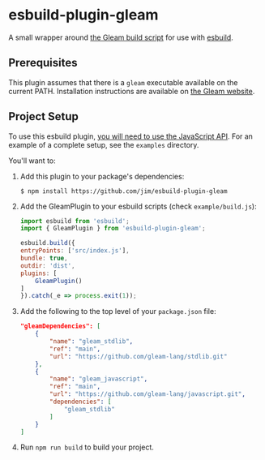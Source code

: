 # esbuild-plugin-gleam

A small wrapper around [the Gleam build script](https://github.com/gleam-lang/template-gleam-javascript/blob/main/bin/build.js) for use with [esbuild](https://esbuild.github.io). 

## Prerequisites

This plugin assumes that there is a `gleam` executable available on the current PATH. Installation instructions are available on [the Gleam website](https://gleam.run/getting-started/).

## Project Setup

To use this esbuild plugin, [you will need to use the JavaScript API](). For an example of a complete setup, see the `examples` directory. 

You'll want to:

1. Add this plugin to your package's dependencies:
    ```console
    $ npm install https://github.com/jim/esbuild-plugin-gleam
    ```

2. Add the GleamPlugin to your esbuild scripts (check `example/build.js`):
    ```js
    import esbuild from 'esbuild';
    import { GleamPlugin } from 'esbuild-plugin-gleam';

    esbuild.build({
    entryPoints: ['src/index.js'],
    bundle: true,
    outdir: 'dist',
    plugins: [
        GleamPlugin()
    ]
    }).catch(_e => process.exit(1));
    ```

3. Add the following to the top level of your `package.json` file:
    ```json
    "gleamDependencies": [
        {
            "name": "gleam_stdlib",
            "ref": "main",
            "url": "https://github.com/gleam-lang/stdlib.git"
        },
        {
            "name": "gleam_javascript",
            "ref": "main",
            "url": "https://github.com/gleam-lang/javascript.git",
            "dependencies": [
                "gleam_stdlib"
            ]
        }
    ]
    ```

4. Run `npm run build` to build your project.